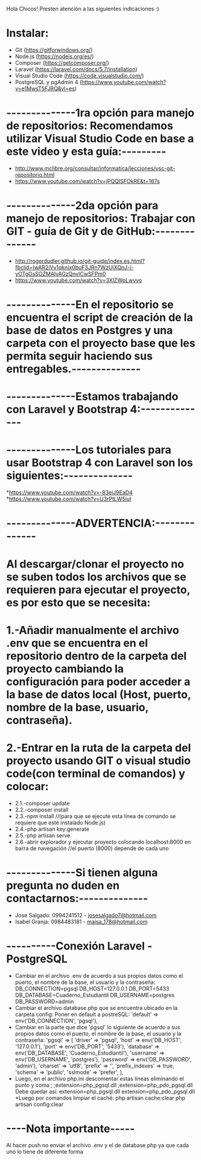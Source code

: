 Hola Chicos! Presten atención a las siguientes indicaciones :)

# Instalar:
* Git (https://gitforwindows.org/) 
* Node.js (https://nodejs.org/es/)
* Composer (https://getcomposer.org/)
* Laravel  (https://laravel.com/docs/5.7/installation)
* Visual Studio Code (https://code.visualstudio.com/)
* PostgreSQL y pgAdmin 4 (https://www.youtube.com/watch?v=e1MwsT5FJRQ&vl=es) 

# --------------1ra opción para manejo de repositorios: Recomendamos utilizar Visual Studio Code en base a este video y esta guía:---------
* http://www.mclibre.org/consultar/informatica/lecciones/vsc-git-repositorio.html
* https://www.youtube.com/watch?v=jPQQISFOkRE&t=167s
# --------------2da opción para manejo de repositorios: Trabajar con GIT - guía de Git y de GitHub:--------------
* http://rogerdudler.github.io/git-guide/index.es.html?fbclid=IwAR2iVy1qknix0buF3JRn7WzUjXQnJ-i-yOTgGsSOZMAlvAGzQnvlCwSFPm0
* https://www.youtube.com/watch?v=3XlZWpLwvvo
# --------------En el repositorio se encuentra el script de creación de la base de datos en Postgres y una carpeta con el proyecto base que les permita seguir haciendo sus entregables.--------------
# --------------Estamos trabajando con Laravel y Bootstrap 4:--------------
# --------------Los tutoriales para usar Bootstrap 4 con Laravel son los siguientes:--------------
*https://www.youtube.com/watch?v=-83eiJ9EaD4
*https://www.youtube.com/watch?v=U3rPtLW5iuI

# --------------ADVERTENCIA:--------------
# Al descargar/clonar el proyecto no se suben todos los archivos que se requieren para ejecutar el proyecto, es por esto que se necesita:
# 1.-Añadir manualmente el archivo .env que se encuentra en el repositorio dentro de la carpeta del proyecto cambiando la configuración para poder acceder a la base de datos local (Host, puerto, nombre de la base, usuario, contraseña). 
# 2.-Entrar en la ruta de la carpeta del proyecto usando GIT o visual studio code(con terminal de comandos) y colocar:
  * 2.1.-composer update
  * 2.2.-composer install
  * 2.3.-npm install //(para que se ejecute esta línea de comando se requiere que esté instalado Node.js)
  * 2.4.-php artisan key:generate
  * 2.5.-php artisan serve
  * 2.6.-abrir explorador y ejecutar proyecto colocando localhost:8000 en barra de navegación //el puerto (8000) depende de cada uno
# --------------Si tienen alguna pregunta no duden en contactarnos:--------------
* Jose Salgado: 0994241512 - josesalgado7@hotmail.com
* Isabel Granja: 0984483181 - maisa_178@hotmail.com
# ----------Conexión Laravel - PostgreSQL
* Cambiar en el archivo .env de acuerdo a sus propios datos como el puerto, el nombre de la base, el usuario y la contraseña:
DB_CONNECTION=pgsql
DB_HOST=127.0.0.1
DB_PORT=5433
DB_DATABASE=Cuaderno_Estudiantil
DB_USERNAME=postgres
DB_PASSWORD=admin
* Cambiar el archivo database.php que se encuentra ubicado en la carpeta config:
 Poner en default a postreSQL:
'default' => env('DB_CONNECTION', 'pgsql'),
* Cambiar en la parte que dice 'pgsql' lo siguiente de acuerdo a sus propios datos como el puerto, el nombre de la base, el usuario y la contraseña:
'pgsql' => [
            'driver' => 'pgsql',
            'host' => env('DB_HOST', '127.0.0.1'),
            'port' => env('DB_PORT', '5433'),
            'database' => env('DB_DATABASE', 'Cuaderno_Estudiantil'),
            'username' => env('DB_USERNAME', 'postgres'),
            'password' => env('DB_PASSWORD', 'admin'),
            'charset' => 'utf8',
            'prefix' => '',
            'prefix_indexes' => true,
            'schema' => 'public',
            'sslmode' => 'prefer',
        ],
 * Luego, en el archivo php.ini descomentar estas líneas eliminando el punto y coma ;
 ;extension=php_pgsql.dll
 ;extension=php_pdo_pgsql.dll
 Debe quedar así:
 extension=php_pgsql.dll
 extension=php_pdo_pgsql.dll
 *Luego por comandos limpiar el caché:
php artisan cache:clear
php artisan config:clear

# ----Nota importante-----
Al hacer push no enviar el archivo .env y el de database.php ya que cada uno lo tiene de diferente forma
 
